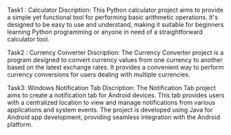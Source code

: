 Task1 : Calculator
Discription: This Python calculator project aims to provide a simple yet functional tool for performing basic arithmetic operations. It's designed to be easy to use and understand, making it suitable for beginners learning Python programming or anyone in need of a straightforward calculator tool.

Task2 : Currency Converter
Discription: The Currency Converter project is a program designed to convert currency values from one currency to another based on the latest exchange rates. It provides a convenient way to perform currency conversions for users dealing with multiple currencies.

Task3: Windows Notification Tab
Discription: The Notification Tab project aims to create a notification tab for Android devices. This tab provides users with a centralized location to view and manage notifications from various applications and system events. The project is developed using Java for Android app development, providing seamless integration with the Android platform.

